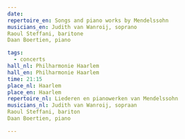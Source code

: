 ```yaml
---
date:
repertoire_en: Songs and piano works by Mendelssohn
musicians_en: Judith van Wanroij, soprano
Raoul Steffani, baritone
Daan Boertien, piano

tags:
  - concerts
hall_nl: Philharmonie Haarlem
hall_en: Philharmonie Haarlem
time: 21:15
place_nl: Haarlem
place_en: Haarlem
repertoire_nl: Liederen en pianowerken van Mendelssohn
musicians_nl: Judith van Wanroij, sopraan
Raoul Steffani, bariton
Daan Boertien, piano

---
```


